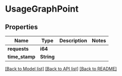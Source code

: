 # UsageGraphPoint

## Properties

Name | Type | Description | Notes
------------ | ------------- | ------------- | -------------
**requests** | **i64** |  | 
**time_stamp** | **String** |  | 

[[Back to Model list]](../README.md#documentation-for-models) [[Back to API list]](../README.md#documentation-for-api-endpoints) [[Back to README]](../README.md)


